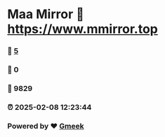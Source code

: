 # Maa Mirror :link: https://www.mmirror.top 
### :page_facing_up: [5](https://www.mmirror.top/tag.html) 
### :speech_balloon: 0 
### :hibiscus: 9829 
### :alarm_clock: 2025-02-08 12:23:44 
### Powered by :heart: [Gmeek](https://github.com/Meekdai/Gmeek)
